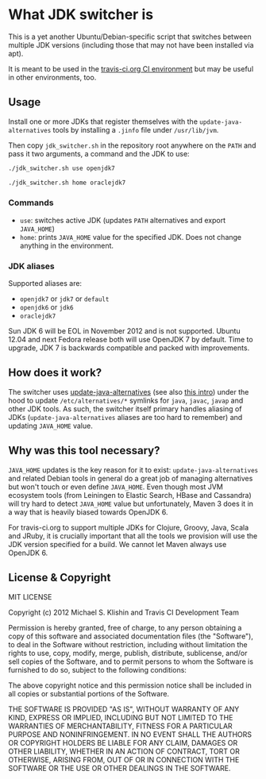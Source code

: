 # What JDK switcher is

This is a yet another Ubuntu/Debian-specific script that switches between multiple JDK
versions (including those that may not have been installed via apt).

It is meant to be used in the [travis-ci.org CI environment](https://github.com/travis-ci/travis-cookbooks) but
may be useful in other environments, too.

## Usage

Install one or more JDKs that register themselves with the `update-java-alternatives` tools by
installing a `.jinfo` file under `/usr/lib/jvm`.

Then copy `jdk_switcher.sh` in the repository root anywhere on the `PATH` and pass it two arguments,
a command and the JDK to use:

``` bash
./jdk_switcher.sh use openjdk7

./jdk_switcher.sh home oraclejdk7
```

### Commands

 * `use`: switches active JDK (updates `PATH` alternatives and export `JAVA_HOME`)
 * `home`: prints `JAVA_HOME` value for the specified JDK. Does not change anything in the environment.

### JDK aliases

Supported aliases are:

 * `openjdk7` or `jdk7` or `default`
 * `openjdk6` or `jdk6`
 * `oraclejdk7`

Sun JDK 6 will be EOL in November 2012 and is not supported. Ubuntu 12.04 and next Fedora release
both will use OpenJDK 7 by default. Time to upgrade, JDK 7 is backwards compatible and packed with
improvements.


## How does it work?

The switcher uses [update-java-alternatives](http://manpages.ubuntu.com/manpages/hardy/man8/update-java-alternatives.8.html) (see also [this intro](http://wiki.debian.org/Java/#Java_and_Debian)) under the hood to update `/etc/alternatives/*` symlinks for
`java`, `javac`, `javap` and other JDK tools. As such, the switcher itself primary handles aliasing of
JDKs (`update-java-alternatives` aliases are too hard to remember) and updating `JAVA_HOME` value.


## Why was this tool necessary?

`JAVA_HOME` updates is the key reason for it to exist: `update-java-alternatives` and related Debian tools
in general do a great job of managing alternatives but won't touch or even define `JAVA_HOME`. Even though most
JVM ecosystem tools (from Leiningen to Elastic Search, HBase and Cassandra) will
try hard to detect `JAVA_HOME` value but unfortunately, Maven 3 does it in a way that is heavily biased
towards OpenJDK 6.

For travis-ci.org to support multiple JDKs for Clojure, Groovy, Java, Scala and JRuby, it is crucially
important that all the tools we provision will use the JDK version specified for a build. We cannot let
Maven always use OpenJDK 6.



## License & Copyright

MIT LICENSE

Copyright (c) 2012 Michael S. Klishin and Travis CI Development Team

Permission is hereby granted, free of charge, to any person obtaining a copy
of this software and associated documentation files (the "Software"), to deal
in the Software without restriction, including without limitation the rights
to use, copy, modify, merge, publish, distribute, sublicense, and/or sell
copies of the Software, and to permit persons to whom the Software is
furnished to do so, subject to the following conditions:

The above copyright notice and this permission notice shall be included in
all copies or substantial portions of the Software.

THE SOFTWARE IS PROVIDED "AS IS", WITHOUT WARRANTY OF ANY KIND, EXPRESS OR
IMPLIED, INCLUDING BUT NOT LIMITED TO THE WARRANTIES OF MERCHANTABILITY,
FITNESS FOR A PARTICULAR PURPOSE AND NONINFRINGEMENT. IN NO EVENT SHALL THE
AUTHORS OR COPYRIGHT HOLDERS BE LIABLE FOR ANY CLAIM, DAMAGES OR OTHER
LIABILITY, WHETHER IN AN ACTION OF CONTRACT, TORT OR OTHERWISE, ARISING FROM,
OUT OF OR IN CONNECTION WITH THE SOFTWARE OR THE USE OR OTHER DEALINGS IN
THE SOFTWARE.
